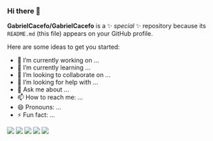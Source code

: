 ### Hi there 👋

**GabrielCacefo/GabrielCacefo** is a ✨ _special_ ✨ repository because its `README.md` (this file) appears on your GitHub profile.

Here are some ideas to get you started:

- 🔭 I’m currently working on ...
- 🌱 I’m currently learning ...
- 👯 I’m looking to collaborate on ...
- 🤔 I’m looking for help with ...
- 💬 Ask me about ...
- 📫 How to reach me: ...
- 😄 Pronouns: ...
- ⚡ Fun fact: ...

![](https://media4.giphy.com/media/v1.Y2lkPTc5MGI3NjExcGtieDg5cTR6bXo4bDY3ZXVrZnZwempyNXM3ZDJsdjllc2piYWxiNyZlcD12MV9pbnRlcm5hbF9naWZfYnlfaWQmY3Q9Zw/ck69E9GRgzWOk7WmV5/giphy.gif)
![](https://media3.giphy.com/media/v1.Y2lkPTc5MGI3NjExbjRucXJjYm8zdzczOWZwa2lndHVkaXRvdm9nNzBobzRwbmxuc3BkeCZlcD12MV9pbnRlcm5hbF9naWZfYnlfaWQmY3Q9Zw/XN1Ah4lr9g1VQVoVCL/giphy.gif)
![](https://media3.giphy.com/media/v1.Y2lkPTc5MGI3NjExODlxY3N1aDRwbXlhMG84ZDMxOTFkOW9oMnV0OHQ1cmh1ZmtwcnQ1dyZlcD12MV9pbnRlcm5hbF9naWZfYnlfaWQmY3Q9Zw/g8Jcxh1rACsjwUZdwx/giphy.gif)
![](https://media1.giphy.com/media/v1.Y2lkPTc5MGI3NjExaXNoOGhwbWcwdnRmbGJkMGRxZnk3cTlzbHEzd2kyMWE4Zmt4NXQzOCZlcD12MV9pbnRlcm5hbF9naWZfYnlfaWQmY3Q9Zw/YP8O8zIidRfeeQ1OZa/giphy.gif)
![](https://media1.giphy.com/media/v1.Y2lkPTc5MGI3NjExNDAwMmZpOGd5OG1ta2RqYzhsczh3OGc3MzdhMHE5ZzZrZXBhODN4MSZlcD12MV9pbnRlcm5hbF9naWZfYnlfaWQmY3Q9Zw/87i0lWrvk4qaEicPpw/giphy.gif)
![]()
